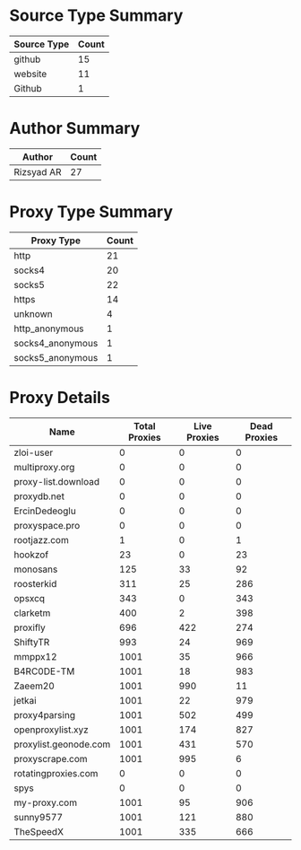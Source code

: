# Source Type Summary

| Source Type | Count |
|-------------|-------|
| github | 15 |
| website | 11 |
| Github | 1 |


# Author Summary

| Author | Count |
|--------|-------|
| Rizsyad AR | 27 |


# Proxy Type Summary

| Proxy Type | Count |
|------------|-------|
| http | 21 |
| socks4 | 20 |
| socks5 | 22 |
| https | 14 |
| unknown | 4 |
| http_anonymous | 1 |
| socks4_anonymous | 1 |
| socks5_anonymous | 1 |


# Proxy Details

| Name | Total Proxies | Live Proxies | Dead Proxies |
|------|---------------|--------------|---------------|
| zloi-user | 0 | 0 | 0 |
| multiproxy.org | 0 | 0 | 0 |
| proxy-list.download | 0 | 0 | 0 |
| proxydb.net | 0 | 0 | 0 |
| ErcinDedeoglu | 0 | 0 | 0 |
| proxyspace.pro | 0 | 0 | 0 |
| rootjazz.com | 1 | 0 | 1 |
| hookzof | 23 | 0 | 23 |
| monosans | 125 | 33 | 92 |
| roosterkid | 311 | 25 | 286 |
| opsxcq | 343 | 0 | 343 |
| clarketm | 400 | 2 | 398 |
| proxifly | 696 | 422 | 274 |
| ShiftyTR | 993 | 24 | 969 |
| mmppx12 | 1001 | 35 | 966 |
| B4RC0DE-TM | 1001 | 18 | 983 |
| Zaeem20 | 1001 | 990 | 11 |
| jetkai | 1001 | 22 | 979 |
| proxy4parsing | 1001 | 502 | 499 |
| openproxylist.xyz | 1001 | 174 | 827 |
| proxylist.geonode.com | 1001 | 431 | 570 |
| proxyscrape.com | 1001 | 995 | 6 |
| rotatingproxies.com | 0 | 0 | 0 |
| spys | 0 | 0 | 0 |
| my-proxy.com | 1001 | 95 | 906 |
| sunny9577 | 1001 | 121 | 880 |
| TheSpeedX | 1001 | 335 | 666 |
